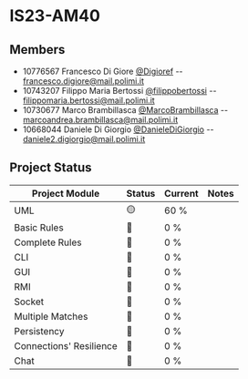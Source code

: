 # IS23-AM40
## Members 
- 10776567 Francesco Di Giore [@Digioref](https://github.com/Digioref) -- 
  francesco.digiore@mail.polimi.it
- 10743207 Filippo Maria Bertossi [@filippobertossi](https://github.com/filippobertossi) -- 
  filippomaria.bertossi@mail.polimi.it
- 10730677 Marco Brambillasca [@MarcoBrambillasca](https://github.com/MarcoBrambillasca) -- 
  marcoandrea.brambillasca@mail.polimi.it
- 10668044 Daniele Di Giorgio [@DanieleDiGiorgio](https://github.com/DanieleDiGiorgio) -- 
  daniele2.digiorgio@mail.polimi.it

## Project Status

| Project Module | Status | Current | Notes |
| -------------- | ------ | ------- | ------- |
| UML | :yellow_circle: | 60 % |
| Basic Rules | 🔴 | 0 % |
| Complete Rules | 🔴 | 0 % |
| CLI | 🔴 | 0 % |
| GUI | 🔴 | 0 % |
| RMI | 🔴 | 0 % |
| Socket | 🔴 | 0 % |
| Multiple Matches | 🔴 | 0 % |
| Persistency | 🔴 | 0 % |
| Connections' Resilience | 🔴 | 0 % |
| Chat | 🔴 | 0 % |

